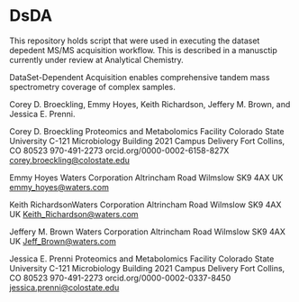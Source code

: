 # DsDA
This repository holds script that were used in executing the dataset depedent MS/MS acquisition workflow.  This is described in a manusctip currently under review at Analytical Chemistry.  

DataSet-Dependent Acquisition enables comprehensive tandem mass spectrometry coverage of complex samples. 

Corey D. Broeckling,  Emmy Hoyes, Keith Richardson, Jeffery M. Brown, and Jessica E. Prenni.  

Corey D. Broeckling
Proteomics and Metabolomics Facility
Colorado State University
C-121 Microbiology Building
2021 Campus Delivery
Fort Collins, CO 80523
970-491-2273
orcid.org/0000-0002-6158-827X
corey.broeckling@colostate.edu

Emmy Hoyes
Waters Corporation
Altrincham Road
Wilmslow
SK9 4AX
UK
emmy_hoyes@waters.com

Keith RichardsonWaters Corporation
Altrincham Road
Wilmslow
SK9 4AX
UK
Keith_Richardson@waters.com

Jeffery M. Brown
Waters Corporation
Altrincham Road
Wilmslow
SK9 4AX
UK
Jeff_Brown@waters.com

Jessica E. Prenni
Proteomics and Metabolomics Facility
Colorado State University
C-121 Microbiology Building
2021 Campus Delivery
Fort Collins, CO 80523
970-491-2273
orcid.org/0000-0002-0337-8450
jessica.prenni@colostate.edu 
